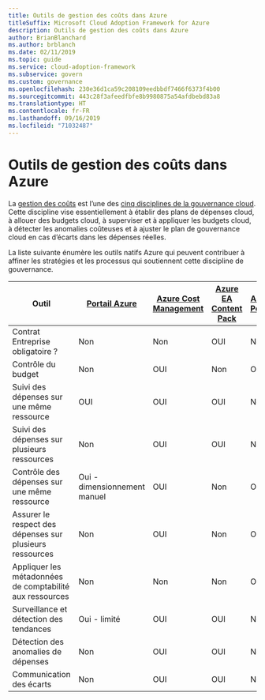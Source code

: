 ```yaml
---
title: Outils de gestion des coûts dans Azure
titleSuffix: Microsoft Cloud Adoption Framework for Azure
description: Outils de gestion des coûts dans Azure
author: BrianBlanchard
ms.author: brblanch
ms.date: 02/11/2019
ms.topic: guide
ms.service: cloud-adoption-framework
ms.subservice: govern
ms.custom: governance
ms.openlocfilehash: 230e36d1ca59c208109eedbbdf7466f6373f4b00
ms.sourcegitcommit: 443c28f3afeedfbfe8b9980875a54afdbebd83a8
ms.translationtype: HT
ms.contentlocale: fr-FR
ms.lasthandoff: 09/16/2019
ms.locfileid: "71032487"
---
```

# <a name="cost-management-tools-in-azure"></a>Outils de gestion des coûts dans Azure

La [gestion des coûts](./index.md) est l’une des [cinq disciplines de la gouvernance cloud](../governance-disciplines.md). Cette discipline vise essentiellement à établir des plans de dépenses cloud, à allouer des budgets cloud, à superviser et à appliquer les budgets cloud, à détecter les anomalies coûteuses et à ajuster le plan de gouvernance cloud en cas d’écarts dans les dépenses réelles.

La liste suivante énumère les outils natifs Azure qui peuvent contribuer à affiner les stratégies et les processus qui soutiennent cette discipline de gouvernance.

| Outil | [Portail Azure](https://azure.microsoft.com/features/azure-portal)  | [Azure Cost Management](https://docs.microsoft.com/azure/cost-management/overview-cost-mgt)  | [Azure EA Content Pack](https://docs.microsoft.com/power-bi/service-connect-to-azure-enterprise)  | [Azure Policy](https://docs.microsoft.com/azure/governance/policy/overview) |
|---------|---------|---------|---------|---------|
|Contrat Entreprise obligatoire ?     | Non         | Non         | OUI         | Non         |
|Contrôle du budget     | Non         | OUI         | Non         | OUI         |
|Suivi des dépenses sur une même ressource    | OUI         | OUI         | OUI         | Non         |
|Suivi des dépenses sur plusieurs ressources    | Non         | OUI        | OUI         | Non         |
|Contrôle des dépenses sur une même ressource     | Oui - dimensionnement manuel         | OUI         | Non         | OUI         |
|Assurer le respect des dépenses sur plusieurs ressources    | Non         | OUI         | Non         | OUI         |
|Appliquer les métadonnées de comptabilité aux ressources    | Non         | Non         | Non         | OUI         |
|Surveillance et détection des tendances     | Oui - limité         | OUI        | OUI         | Non         |
|Détection des anomalies de dépenses     | Non         | OUI        | OUI         | Non        |
|Communication des écarts     | Non        | OUI        | OUI        | Non        |
